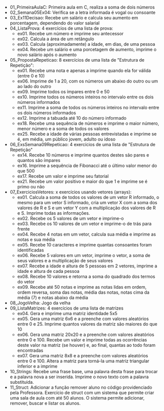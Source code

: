 - 01_PrimeiraAulaC: Primeira aula em C, realiza a soma de dois números  
- 02_Semana05Ex04: Verifica se a letra informada é vogal ou consoante  
- 03_Ex11Decisao: Recebe um salário e calcula seu aumento em porcentagem, dependendo do valor salarial  
- 04_ListaProva: 4 exercícios de uma lista de prova:  
  - ex01. Recebe um número e imprime seu antecessor  
  - ex02. Calcula a área de um retângulo  
  - ex03. Calcula (aproximadamente) a idade, em dias, de uma pessoa  
  - ex04. Recebe um salário e uma porcetagem de aumento, imprime o novo salário após o aumento  
- 05_PropostaRepeticao: 8 exercícios de uma lista de "Estrutura de Repetição":  
  - ex01. Recebe uma nota e apenas a imprime quando ela for válida (entre 0 e 10)  
  - ex06. Imprime de 1 a 20, com os números um abaixo do outro ou um ao lado do outro  
  - ex09. Imprime todos os ímpares entre 0 e 50  
  - ex10. Imprime todos os números inteiros no intervalo entre os dois números informados  
  - ex11. Imprime a soma de todos os números inteiros no intervalo entre os dois números informados  
  - ex12. Imprime a tabuada até 10 do número informado  
  - ex18. Recebe uma sequência de números e imprime o maior número, menor número e a soma de todos os valores  
  - ex25. Recebe a idade de várias pessoas entrevistadas e imprime se é, em média, um público jovem, adulto ou idoso  
- 06_ExsSemana09Repeticao: 4 exercícios de uma lista de "Estrutura de Repetição"  
  - ex14. Recebe 10 números e imprime quantos destes são pares e quantos são ímpares  
  - ex16. Imprime a sequência de Fibonacci até o último valor menor do que 500  
  - ex17. Recebe um valor e imprime seu fatorial  
  - ex21. Recebe um valor positivo e maior do que 1 e imprime se é primo ou não  
- 07_ExerciciosVetores: x exercícios usando vetores (arrays):  
  - ex01. Calcula a soma de todos os valores de um vetor R informado, o mesmo para um vetor S informado, cria um vetor X com a soma dos valores de R e S e um vetor Y com a multiplicação dos valores de R e S. Imprime todas as informações.  
  - ex02. Recebe os 5 valores de um vetor e imprime-o  
  - ex03. Recebe os 10 valores de um vetor e imprime-o de trás para frente  
  - ex04. Recebe 4 notas em um vetor, calcula sua média e imprime as notas e sua média  
  - ex05. Recebe 10 caracteres e imprime quantas consoantes foram identificadas  
  - ex06. Recebe 5 valores em um vetor, imprime o vetor, a soma de seus valores e a multiplicação de seus valores  
  - ex07. Recebe a idade e altura de 5 pessoas em 2 vetores, imprime a idade e altura de cada pessoa  
  - ex08. Recebe 10 valores e retorna a soma do quadrado dos termos do vetor  
  - ex09. Recebe até 50 notas e imprime as notas lidas em ordem, ordem reversa, soma das notas, média das notas, notas cima da média (7) e notas abaixo da média  
- 08_JogoVelha: Jogo da velha
- 09_ListaMatrizes: 4 exercícios de uma lista de matrizes
  - ex04. Gera e imprime uma matriz identidade 5x5
  - ex05. Gera uma matriz 6x6 e a preenche com valores aleatórios entre 0 e 25. Imprime quantos valores da matriz são maiores do que 10
  - ex06. Gera uma matriz 20x20 e a preenche com valores aleatórios entre 0 e 100. Recebe um valor e imprime todas as ocorrências deste valor na matriz (se houver) e, ao final, quantas ao todo foram encontradas
  - ex07. Gera uma matriz 8x8 e a preenche com valores aleatórios entre 0 e 100. Altera a matriz para torná-la uma matriz triangular inferior e a imprime
- 10_Strings: Recebe uma frase base, uma palavra desta frase para trocar e a palavra nova a ser inserida. Imprime o novo texto com a palavra substituida.
- 11_Struct: Adicionar a função remover aluno no código providenciado pela Professora. Exercício de struct com um sistema que permite criar uma sala de aula com até 50 alunos. O sistema permite adicionar, remover, buscar e listar os alunos.
